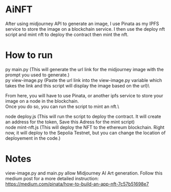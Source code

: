 # AiNFT
After using midjourney API to generate an image, I use Pinata as my IPFS service to store the image on a blockchain service. I then use the deploy nft script and mint nft to deploy the contract then mint the nft.

# How to run
py main.py (This will generate the url link for the midjourney image with the prompt you used to generate.)\
py view-image.py (Paste the url link into the view-image.py variable which takes the link and this script will display the image based on the url)\\

From here, you will have to use Pinata, or another ipfs service to store your image on a node in the blockchain.\
Once you do so, you can run the script to mint an nft.\\

node deploy.js (This will run the script to deploy the contract. It will create an address for the token, Save this Adress for the mint script)\
node mint-nft.js (This will deploy the NFT to the ethereum blockchain. Right now, it will deploy to the Sepolia Testnet, but you can change the location of deployement in the code.)


# Notes
view-image.py and main.py allow Midjourney AI Art generation.
Follow this medium post for a more detailed instruction: https://medium.com/pinata/how-to-build-an-app-nft-7c57b51698e7



